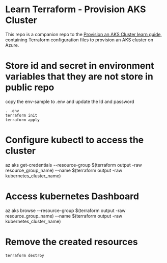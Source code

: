# Learn Terraform - Provision AKS Cluster

This repo is a companion repo to the [Provision an AKS Cluster learn guide](https://learn.hashicorp.com/terraform/kubernetes/provision-aks-cluster), containing Terraform configuration files to provision an AKS cluster on Azure.

# Store id and secret in environment variables that they are not store in public repo
copy the env-sample to .env and update the Id and password
```
. .env
terraform init
terraform apply
```
# Configure kubectl to access the cluster 
az aks get-credentials --resource-group $(terraform output -raw resource_group_name) --name $(terraform output -raw kubernetes_cluster_name)

# Access kubernetes Dashboard
az aks browse --resource-group $(terraform output -raw resource_group_name) --name $(terraform output -raw kubernetes_cluster_name)

# Remove the created resources
```
terraform destroy
```
